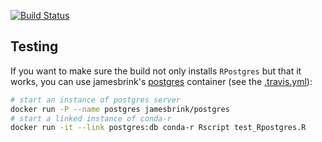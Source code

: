 [![Build
Status](https://travis-ci.org/stevenpollack/conda-r.svg?branch=master)](https://travis-ci.org/stevenpollack/conda-r)

## Testing
If you want to make sure the build not only installs `RPostgres`
but that it works, you can use jamesbrink's 
[postgres](https://github.com/jamesbrink/docker-postgres)
container (see the [.travis.yml](.travis.yml)):
```bash
# start an instance of postgres server
docker run -P --name postgres jamesbrink/postgres
# start a linked instance of conda-r
docker run -it --link postgres:db conda-r Rscript test_Rpostgres.R
``` 
